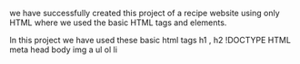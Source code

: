 we have successfully created this project of a recipe website using only HTML where we used the basic HTML tags and elements.

In this project we have used these basic html tags
h1 , h2
!DOCTYPE HTML
meta
head
body
img
a
ul
ol
li
